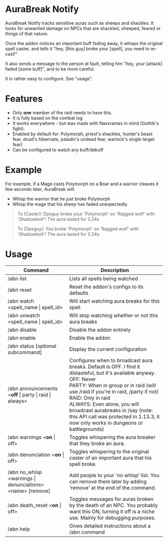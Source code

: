 # AuraBreak Notify

AuraBreak Notify tracks sensitive auras such as sheeps and shackles. It looks for unwanted damage on NPCs that are shackled, sheeped, feared or things of that nature.

Once the addon notices an important buff fading away, it whisps the original spell caster, and tells it "hey, [this guy] broke your [spell], you need to re-cast!"

It also sends a message to the person at fault, telling him "hey, your [attack] faded [some buff]", and to be more careful.

It is rather easy to configure. See "usage".

# Features

* Only **one** member of the raid needs to have this. 
* It is fully based on the combat log
* It works everywhere - but was made with Naxxramas in mind (Gothik's fight).
* Enabled by default for: Polymorph, priest's shackles, hunter's beast fear, druid's hibernate, paladin's undead fear, warlock's single target fear) 
* Can be configured to watch any buff/debuff

# Example

For example, if a Mage casts Polymorph on a Boar and a warrior cleaves it few seconds later, AuraBreak will:

* Whisp the warrior that he just broke Polymorph
* Whisp the mage that his sheep has faded unexpectedly

> To [Caster]: Dpsguy broke your 'Polymorph' on 'Ragged wolf' with 'Shadowbolt'! The aura lasted for 3.24s

> To [Dpsguy]: You broke 'Polymorph' on 'Ragged wolf' with 'Shadowbolt'! The aura lasted for 3.24s.

# Usage

|Command|Description|
|-----|----|
| /abn list | Lists all spells being watched |
| /abn reset | Reset the addon's configs to its defaults |
| /abn watch &lt;spell_name \| spell_id&gt; | Will start watching aura breaks for this spell |
| /abn unwatch &lt;spell_name \| spell_id&gt; | Will stop watching whether or not this aura breaks |
| /abn disable | Disable the addon entirely |
| /abn enable | Enable the addon |
| /abn status [optional subcommand] | Display the current configuration |
| /abn announcements &lt;**off** \| party \| raid \| always&gt; | Configures when to broadcast aura breaks. Default is OFF. I find it distasteful, but it's available anyway.<br>    OFF: Never<br>    PARTY: When in group or in raid (will use /raid if you're in raid, /party if not)<br>    RAID: Only in raid<br>    ALWAYS: Even alone, you will broadcast aurabreaks in /say (note: this API call was protected in 1.13.3, it now only works in dungeons or battlegrounds) |
| /abn warnings &lt;**on** \| off&gt; | Toggles whispering the aura breaker that they broke an aura. |
| /abn denunciation &lt;**on** \| off&gt; | Toggles whispering to the original caster of an important aura that his spell broke. |
| /abn no_whisp &lt;warnings \| denunciations&gt; &lt;name&gt; \[remove\] | Add people to your 'no whisp' list. You can remove them later by adding 'remove' at the end of the command. |
| /abn death_reset &lt;**on** \| off&gt; | Toggles messages for auras broken by the death of an NPC. You probably want this ON, turning it off is a niche use. Mainly for debugging purposes. |
| /abn help | Gives detailed instructions about a /abn command |



